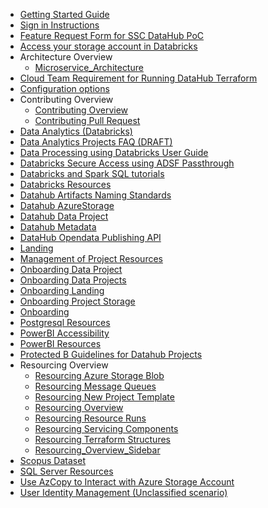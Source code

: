   - [Getting Started Guide](/1---Getting-Started-Guide.md)
  - [Sign in Instructions](/2---Sign-in-Instructions.md)
  - [Feature Request Form for SSC DataHub PoC](/3---Feature-Request-Form-for-SSC-DataHub-PoC.md)
  - [Access your storage account in Databricks](/Access-your-storage-account-in-Databricks.md)
  - Architecture Overview
    - [Microservice_Architecture](/Architecture/Microservice_Architecture.md)
  - [Cloud Team Requirement for Running DataHub Terraform](/Cloud-Team-Requirement-for-Running-DataHub-Terraform.md)
  - [Configuration options](/Configuration-options.md)
  - Contributing Overview
    - [Contributing Overview](/Contributing/Contributing-Overview.md)
    - [Contributing Pull Request](/Contributing/Contributing-Pull-Request.md)
  - [Data Analytics (Databricks)](/Data-Analytics-(Databricks).md)
  - [Data Analytics Projects   FAQ (DRAFT)](/Data-Analytics-Projects---FAQ-(DRAFT).md)
  - [Data Processing using Databricks   User Guide](/Data-Processing-using-Databricks---User-Guide.md)
  - [Databricks   Secure Access using ADSF Passthrough](/Databricks---Secure-Access-using-ADSF-Passthrough.md)
  - [Databricks and Spark SQL tutorials](/Databricks-and-Spark-SQL-tutorials.md)
  - [Databricks Resources](/Databricks-Resources.md)
  - [Datahub Artifacts Naming Standards](/Datahub-Artifacts-Naming-Standards.md)
  - [Datahub AzureStorage](/Datahub-AzureStorage.md)
  - [Datahub Data Project](/Datahub-Data-Project.md)
  - [Datahub Metadata](/Datahub-Metadata.md)
  - [DataHub Opendata Publishing API](/DataHub-Opendata-Publishing-API.md)
  - [Landing](/Landing.md)
  - [Management of Project Resources](/Management-of-Project-Resources.md)
  - [Onboarding Data Project](/Onboarding---Data-Project.md)
  - [Onboarding Data Projects](/Onboarding---Data-Projects.md)
  - [Onboarding Landing](/Onboarding---Landing.md)
  - [Onboarding Project Storage](/Onboarding---Project-Storage.md)
  - [Onboarding](/Onboarding.md)
  - [Postgresql Resources](/Postgresql-Resources.md)
  - [PowerBI Accessibility](/PowerBI-Accessibility.md)
  - [PowerBI Resources](/PowerBI-Resources.md)
  - [Protected B Guidelines for Datahub Projects](/Protected-B-Guidelines-for-Datahub-Projects.md)
  - Resourcing Overview
    - [Resourcing Azure Storage Blob](/Resourcing/Resourcing-Azure-Storage-Blob.md)
    - [Resourcing Message Queues](/Resourcing/Resourcing-Message-Queues.md)
    - [Resourcing New Project Template](/Resourcing/Resourcing-New-Project-Template.md)
    - [Resourcing Overview](/Resourcing/Resourcing-Overview.md)
    - [Resourcing Resource Runs](/Resourcing/Resourcing-Resource-Runs.md)
    - [Resourcing Servicing Components](/Resourcing/Resourcing-Servicing-Components.md)
    - [Resourcing Terraform Structures](/Resourcing/Resourcing-Terraform-Structures.md)
    - [Resourcing_Overview_Sidebar](/Resourcing/Resourcing_Overview_Sidebar.md)
  - [Scopus Dataset](/Scopus-Dataset.md)
  - [SQL Server Resources](/SQL-Server-Resources.md)
  - [Use AzCopy to Interact with Azure Storage Account](/Use-AzCopy-to-Interact-with-Azure-Storage-Account.md)
  - [User Identity Management (Unclassified scenario)](/User-Identity-Management-(Unclassified-scenario).md)
